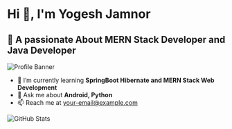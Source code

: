 # Hi 👋, I'm Yogesh Jamnor

## 🚀 A passionate About MERN Stack Developer and Java Developer

![Profile Banner](https://your-image-link.png)  

- 🌱 I’m currently learning **SpringBoot Hibernate and  MERN Stack Web Development**  
- 💬 Ask me about **Android, Python**  
- 📫 Reach me at [your-email@example.com](mailto:yogeshjamnor@gmail.com)  

![GitHub Stats](https://github-readme-stats.vercel.app/api?username=YourGitHubUsername&show_icons=true&theme=dark)
